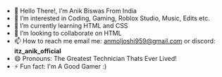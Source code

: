 - 👋 Hello There!, I’m Anik Biswas From India
- 👀 I’m interested in Coding, Gaming, Roblox Studio, Music, Edits etc.
- 🌱 I’m currently learning HTML and CSS
- 💞️ I’m looking to collaborate on HTML
- 📫 How to reach me email me: anmoljoshi959@gmail.com or discord: __itz_anik_official__
- 😄 Pronouns: The Greatest Technician Thats Ever Lived!
- ⚡ Fun fact: I'm A Good Gamer :)

<!---
Anik-Biswas420/Anik-Biswas420 is a ✨ special ✨ repository because its `README.md` (this file) appears on your GitHub profile.
You can click the Preview link to take a look at your changes.
--->
